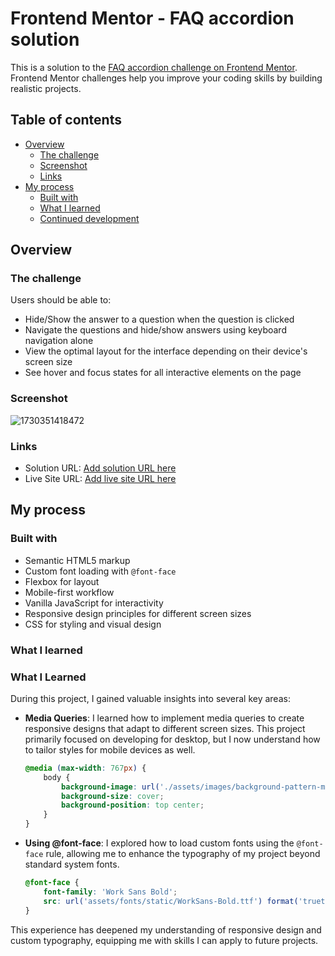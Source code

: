 # Frontend Mentor - FAQ accordion solution

This is a solution to the [FAQ accordion challenge on Frontend Mentor](https://www.frontendmentor.io/challenges/faq-accordion-wyfFdeBwBz). Frontend Mentor challenges help you improve your coding skills by building realistic projects.

## Table of contents

- [Overview](#overview)
  - [The challenge](#the-challenge)
  - [Screenshot](#screenshot)
  - [Links](#links)
- [My process](#my-process)
  - [Built with](#built-with)
  - [What I learned](#what-i-learned)
  - [Continued development](#continued-development)

## Overview

### The challenge

Users should be able to:

- Hide/Show the answer to a question when the question is clicked
- Navigate the questions and hide/show answers using keyboard navigation alone
- View the optimal layout for the interface depending on their device's screen size
- See hover and focus states for all interactive elements on the page

### Screenshot

![1730351418472](image/README-template/1730351418472.png)

### Links

- Solution URL: [Add solution URL here](https://your-solution-url.com)
- Live Site URL: [Add live site URL here](https://your-live-site-url.com)

## My process

### Built with

* Semantic HTML5 markup
* Custom font loading with `@font-face`
* Flexbox for layout
* Mobile-first workflow
* Vanilla JavaScript for interactivity
* Responsive design principles for different screen sizes
* CSS for styling and visual design

### What I learned

### What I Learned

During this project, I gained valuable insights into several key areas:

- **Media Queries**: I learned how to implement media queries to create responsive designs that adapt to different screen sizes. This project primarily focused on developing for desktop, but I now understand how to tailor styles for mobile devices as well.

  ```css
  @media (max-width: 767px) {
      body {
          background-image: url('./assets/images/background-pattern-mobile.svg');
          background-size: cover;
          background-position: top center;
      }
  }
  ```
- **Using @font-face**: I explored how to load custom fonts using the `@font-face` rule, allowing me to enhance the typography of my project beyond standard system fonts.

  ```css
  @font-face {
      font-family: 'Work Sans Bold';
      src: url('assets/fonts/static/WorkSans-Bold.ttf') format('truetype');
  }
  ```

This experience has deepened my understanding of responsive design and custom typography, equipping me with skills I can apply to future projects.
